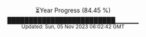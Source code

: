 <p align="center">
⏳Year Progress (84.45 %) <br>
█████████████████████████▁▁▁▁▁ <br>
<sub>Updated: Sun, 05 Nov 2023 06:02:42 GMT</sub>
</p>

